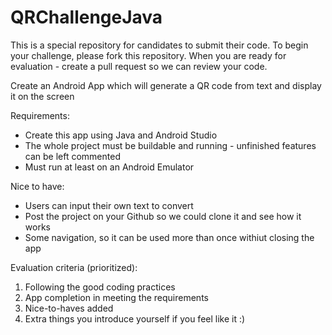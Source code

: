 # QRChallengeJava

This is a special repository for candidates to submit their code.
To begin your challenge, please fork this repository. When you are ready for evaluation - create a pull request so we can review your code.


Create an Android App which will generate a QR code from text and display it on the screen

Requirements:

* Create this app using Java and Android Studio
* The whole project must be buildable and running - unfinished features can be left commented
* Must run at least on an Android Emulator

Nice to have:

* Users can input their own text to convert
* Post the project on your Github so we could clone it and see how it works
* Some navigation, so it can be used more than once withiut closing the app

Evaluation criteria (prioritized):

1. Following the good coding practices
2. App completion in meeting the requirements
3. Nice-to-haves added
4. Extra things you introduce yourself if you feel like it :)